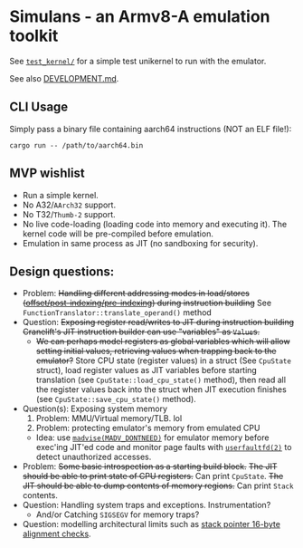 # Simulans - an Armv8-A emulation toolkit

See [`test_kernel/`](./test_kernel) for a simple test unikernel to run with the emulator.

See also [DEVELOPMENT.md](./DEVELOPMENT.md).

## CLI Usage

Simply pass a binary file containing aarch64 instructions (NOT an ELF file!):

```shell
cargo run -- /path/to/aarch64.bin
```

## MVP wishlist

- Run a simple kernel.
- No A32/`AArch32` support.
- No T32/`Thumb-2` support.
- No live code-loading (loading code into memory and executing it). The kernel code will be pre-compiled before emulation.
- Emulation in same process as JIT (no sandboxing for security).

## Design questions:

- Problem: ~~Handling different addressing modes in load/stores ([offset/post-indexing/pre-indexing](https://developer.arm.com/documentation/102374/0102/Loads-and-stores---addressing)) during instruction building~~ See `FunctionTranslator::translate_operand()` method
- Question: ~~Exposing register read/writes to JIT during instruction building
  Cranelift's JIT instruction builder can use "variables" as `Value`s.~~
  * ~~We can perhaps model registers as global variables which will allow setting
    initial values, retrieving values when trapping back to the emulator?~~
    Store CPU state (register values) in a struct (See `CpuState` struct), load register values as JIT variables before starting translation (see `CpuState::load_cpu_state()` method), then read all the register values back into the struct when JIT execution finishes (see `CpuState::save_cpu_state()` method).
- Question(s): Exposing system memory
  1. Problem: MMU/Virtual memory/TLB. lol
  2. Problem: protecting emulator's memory from emulated CPU
    * Idea: use
      [`madvise(MADV_DONTNEED)`](https://man7.org/linux/man-pages/man2/madvise.2.html)
      for emulator memory before exec'ing JIT'ed code and monitor page faults with
      [`userfaultfd(2)`](https://man7.org/linux/man-pages/man2/userfaultfd.2.html)
      to detect unauthorized accesses.
- Problem: ~~Some basic introspection as a starting build block.~~
  ~~The JIT should be able to print state of CPU registers.~~ Can print `CpuState`.
  ~~The JIT should be able to dump contents of memory regions.~~ Can print `Stack` contents.
- Question: Handling system traps and exceptions. Instrumentation?
  * And/or Catching `SIGSEGV` for memory traps?
- Question: modelling architectural limits such as [stack pointer 16-byte alignment checks](https://community.arm.com/arm-community-blogs/b/architectures-and-processors-blog/posts/using-the-stack-in-aarch64-implementing-push-and-pop).
